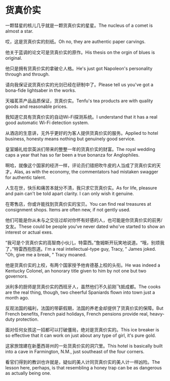 # 货真价实

<p><span class="chinese">一颗彗星的核儿几乎就是一颗货真价实的星星。</span><span class="english">The nucleus of a comet is almost a star.</span></p>

<p><span class="chinese">哎，这是货真价实的刻纸。</span><span class="english">Oh no, they are authentic paper carvings.</span></p>

<p><span class="chinese">他关于蓝调的论文可是货真价实的原作。</span><span class="english">His thesis on the orgin of blues is original.</span></p>

<p><span class="chinese">他只是拥有货真价实的拿破仑人格。</span><span class="english">He's just got Napoleon's personality through and through.</span></p>

<p><span class="chinese">请向我保证说货真价实的光剑已经在研制中了。</span><span class="english">Please tell us you've got a bona-fide lightsaber in the works.</span></p>

<p><span class="chinese">天福茗茶产品品质保证，货真价实。</span><span class="english">Tenfu's tea products are with quality goods and reasonable prices.</span></p>

<p><span class="chinese">我知道它具有货真价实的自动Wi-Fi探测系统。</span><span class="english">I understand that it has a real good automatic Wi-Fi detection system.</span></p>

<p><span class="chinese">从酒店的生意讲，无外乎更好的为客人提供货真价实的服务。</span><span class="english">Applied to hotel business, honesty means nothing but genuinely good service.</span></p>

<p><span class="chinese">皇室婚礼给崇英派们带来的整整一年的货真价实的财富。</span><span class="english">The royal wedding caps a year that has so far been a true bonanza for Anglophiles.</span></p>

<p><span class="chinese">啊哈，就像这个国家的经济一样，评论员们错把吹牛皮的人当成了货真价实的天才。</span><span class="english">Alas, as with the economy, the commentators had mistaken swagger for authentic talent.</span></p>

<p><span class="chinese">人生在世，快乐和痛苦本就分不清，我只求它货真价实。</span><span class="english">As for life, pleasure and pain can't be told apart clarity. I can only wish it genuine.</span></p>

<p><span class="chinese">在寄售店，你或许能找到货真价实的宝贝。</span><span class="english">You can find real treasures at consignment shops. Items are often new, if not gently used.</span></p>

<p><span class="chinese">他们可能是你从未与之交往过却对你怀有好感的人，也可能是你货真价实的前男/女友。</span><span class="english">These could be people you've never dated who've started to show an interest or actual exes.</span></p>

<p><span class="chinese">“我可是个货真价实的高智商小伙儿，特雷西。”詹姆斯开玩笑地说道。“哦，别烦我了，”特雷西抱怨道。</span><span class="english">I'm a real intellectual-type guy, Tracy, " James joked. "Oh, give me a break, " Tracy moaned.</span></p>

<p><span class="chinese">他是货真价实的上校，有两个国家授予他肯德基上校的头衔。</span><span class="english">He was indeed a Kentucky Colonel, an honorary title given to him by not one but two governors.</span></p>

<p><span class="chinese">派利多的厨师是货真价实的西班牙人，虽然他们不久前刚飞抵成都。</span><span class="english">The cooks are the real thing, though, two cheerful Spaniards flown into town just a month ago.</span></p>

<p><span class="chinese">反观法国的福利，法国的带薪假期，法国的养老金却提供了货真价实的保障。</span><span class="english">But French benefits, French paid holidays, French pensions provide real, heavy-duty protection.</span></p>

<p><span class="chinese">面对任何女孩这一招都可以打破僵局，绝对是货真价实的。</span><span class="english">This ice breaker is so effective that it can work on just about any type of girl, it's pure gold.</span></p>

<p><span class="chinese">这家旅馆建在新墨西哥州的一处货真价实的洞穴里。</span><span class="english">This hotel is basically built into a cave in Farmington, N.M., just southeast of the four corners.</span></p>

<p><span class="chinese">看官们得到的教训也许就是，疑似的美人计同货真价实的美人计一样凶险。</span><span class="english">The lesson here, perhaps, is that resembling a honey trap can be as dangerous as actually being one.</span></p>


